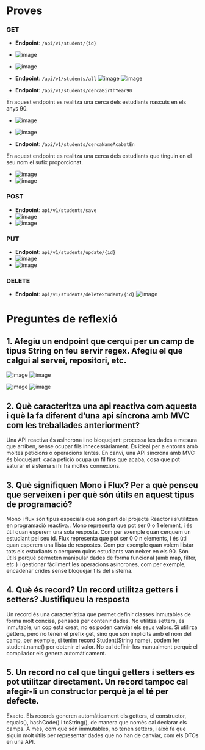 # Proves

### GET

- **Endpoint**: `/api/v1/student/{id}`
- ![image](screenshots/studentsID.png)
- ![image](screenshots/studentsResultatID.png)

- **Endpoint**: `/api/v1/students/all`
![image](screenshots/endpointGetAll.png)
![image](screenshots/studentsAll.png)

- **Endpoint**: `/api/v1/students/cercaBirthYear90`

En aquest endpoint es realitza una cerca dels estudiants nascuts en els anys 90.

- ![image](screenshots/studentsCerca90.png)
- ![image](screenshots/studentsResultatCerca90.png)


- **Endpoint**: `/api/v1/students/cercaNameAcabatEn`

En aquest endpoint es realitza una cerca dels estudiants que tinguin en el seu nom el sufix proporcionat.

- ![image](screenshots/studentsCercaName.png)
- ![image](screenshots/studentsResultatCercaName.png)

### POST
- **Endpoint**: `api/v1/students/save`
- ![image](screenshots/studentsPOST.png)
- ![image](screenshots/resultatPOST.png)

### PUT
- **Endpoint**: `api/v1/students/update/{id}`
- ![image](screenshots/studentsPUT.png)
- ![image](screenshots/studentsResultatPUT.png)

### DELETE
- **Endpoint**: `api/v1/students/deleteStudent/{id}`
![image](screenshots/studentDELETE.png)


# Preguntes de reflexió

## 1. Afegiu un endpoint que cerqui per un camp de tipus String on feu servir regex. Afegiu el que calgui al servei, repositori, etc.
![image](https://github.com/user-attachments/assets/3aca00a9-a654-472f-99f6-3375728196eb)
![image](https://github.com/user-attachments/assets/5fc9b2c8-f27f-462b-a630-30312cc2d57c)

![image](https://github.com/user-attachments/assets/12db2aa7-1f82-4d74-a16c-87da5d4c555a)
![image](https://github.com/user-attachments/assets/336ebd91-b2fb-4e46-ae8e-5ed3b6365779)



## 2. Què caracteritza una api reactiva com aquesta i què la fa diferent d’una api síncrona amb MVC com les treballades anteriorment?
Una API reactiva és asíncrona i no bloquejant: processa les dades a mesura que arriben, sense ocupar fils innecessàriament. És ideal per a entorns amb moltes peticions o operacions lentes. 
En canvi, una API síncrona amb MVC és bloquejant: cada petició ocupa un fil fins que acaba, cosa que pot saturar el sistema si hi ha moltes connexions.

## 3. Què signifiquen Mono i Flux? Per a què penseu que serveixen i per què són útils en aquest tipus de programació?
Mono i flux són tipus especials que són part del projecte Reactor i s’utilitzen en programació reactiva.. 
Mono representa que pot ser 0 o 1 element, i és útil quan esperem una sola resposta. Com per exemple quan cerquem un estudiant pel seu id.
Flux representa que pot ser 0 0 n elements, i és útil quan esperem una llista de respostes. Com per exemple quan volem llistar tots els estudiants o cerquem quins estudiants van neixer en els 90.
Són útils perquè permeten manipular dades de forma funcional (amb map, filter, etc.) i gestionar fàcilment les operacions asíncrones, com per exemple, encadenar crides sense bloquejar fils del sistema.

## 4. Què és record? Un record utilitza getters i setters? Justifiqueu la resposta
Un record és una característixa que permet definir classes inmutables de forma molt concisa, pensada per contenir dades. 
No utilitza setters, és inmutable, un cop està creat, no es poden canviar els seus valors. Si utilirza getters, però no tenen el prefix get, sinó que són implicits amb el nom del camp, per exemple, si tenim record Student(String name), podem fer student.name() per obtenir el valor.
No cal definir-los manualment perquè el compilador els genera automàticament.

## 5. Un record no cal que tingui getters i setters es pot utilitzar directament. Un record tampoc cal afegir-li un constructor perquè ja el té per defecte. 
Exacte. Els records generen automàticament els getters, el constructor, equals(), hashCode() i toString(), de manera que només cal declarar els camps.
A més, com que són immutables, no tenen setters, i això fa que siguin molt útils per representar dades que no han de canviar, com els DTOs en una API.

